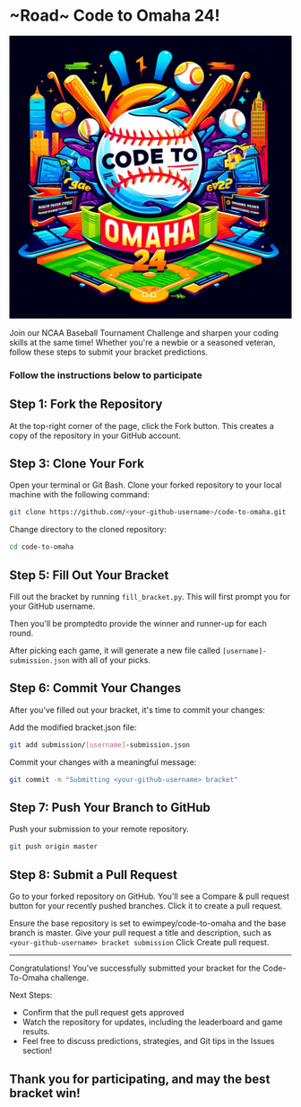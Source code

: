 # ~Road~ Code to Omaha 24!
![Code to Omaha!](/helpers/code-to-omaha.jpg)

Join our NCAA Baseball Tournament Challenge and sharpen your coding skills at the same time! Whether you're a newbie or a seasoned veteran, follow these steps to submit your bracket predictions.

### Follow the instructions below to participate

## Step 1: Fork the Repository
At the top-right corner of the page, click the Fork button. This creates a copy of the repository in your GitHub account.

## Step 3: Clone Your Fork
Open your terminal or Git Bash.
Clone your forked repository to your local machine with the following command:

```sh
git clone https://github.com/<your-github-username>/code-to-omaha.git
```

Change directory to the cloned repository:
```sh
cd code-to-omaha
```

## Step 5: Fill Out Your Bracket

Fill out the bracket by running `fill_bracket.py`.
This will first prompt you for your GitHub username.

Then you'll be promptedto provide the winner and runner-up for each round. 

After picking each game, it will generate a new file called `[username]-submission.json` with all of your picks.

## Step 6: Commit Your Changes
After you've filled out your bracket, it's time to commit your changes:

Add the modified bracket.json file:
```sh
git add submission/[username]-submission.json
```
Commit your changes with a meaningful message:
```sh
git commit -m "Submitting <your-github-username> bracket"
```

## Step 7: Push Your Branch to GitHub
Push your submission to your remote repository.

```sh
git push origin master
```

## Step 8: Submit a Pull Request
Go to your forked repository on GitHub.
You'll see a Compare & pull request button for your recently pushed branches. Click it to create a pull request.

Ensure the base repository is set to ewimpey/code-to-omaha and the base branch is master.
Give your pull request a title and description, such as `<your-github-username> bracket submission`
Click Create pull request.

***
Congratulations! You've successfully submitted your bracket for the Code-To-Omaha challenge.

Next Steps:
* Confirm that the pull request gets approved
* Watch the repository for updates, including the leaderboard and game results.
* Feel free to discuss predictions, strategies, and Git tips in the Issues section!


## Thank you for participating, and may the best bracket win!
